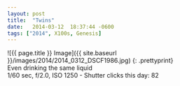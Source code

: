 ```yaml
---
layout: post
title:  "Twins"
date:   2014-03-12  18:37:44 -0600
tags: ["2014", X100s, Genesis]
---
```

![{{ page.title }} Image]({{ site.baseurl }}/images/2014/2014_0312_DSCF1986.jpg)
{: .prettyprint}  
Even drinking the same liquid  
1/60 sec, f/2.0, ISO 1250 - Shutter clicks this day: 82